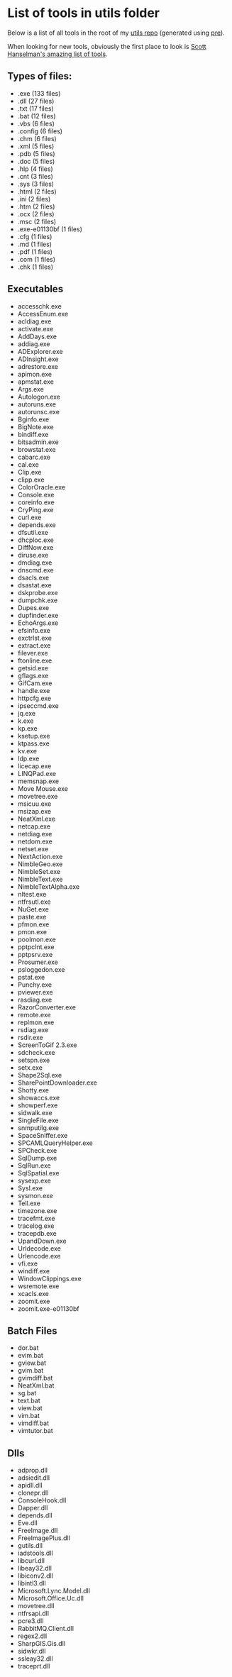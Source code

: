 ﻿
# List of tools in utils folder

Below is a list of all tools in the root of my [utils repo](utils_repo.md) (generated using [pre](https://github.com/secretGeek/pre)).

When looking for new tools, obviously the first place to look is [Scott Hanselman's amazing list of tools](http://hanselman.com/tools).


## Types of files:

 * .exe (133 files)
 * .dll (27 files)
 * .txt (17 files)
 * .bat (12 files)
 * .vbs (6 files)
 * .config (6 files)
 * .chm (6 files)
 * .xml (5 files)
 * .pdb (5 files)
 * .doc (5 files)
 * .hlp (4 files)
 * .cnt (3 files)
 * .sys (3 files)
 * .html (2 files)
 * .ini (2 files)
 * .htm (2 files)
 * .ocx (2 files)
 * .msc (2 files)
 * .exe-e01130bf (1 files)
 * .cfg (1 files)
 * .md (1 files)
 * .pdf (1 files)
 * .com (1 files)
 * .chk (1 files)

## Executables

 * accesschk.exe
 * AccessEnum.exe
 * acldiag.exe
 * activate.exe
 * AddDays.exe
 * addiag.exe
 * ADExplorer.exe
 * ADInsight.exe
 * adrestore.exe
 * apimon.exe
 * apmstat.exe
 * Args.exe
 * Autologon.exe
 * autoruns.exe
 * autorunsc.exe
 * Bginfo.exe
 * BigNote.exe
 * bindiff.exe
 * bitsadmin.exe
 * browstat.exe
 * cabarc.exe
 * cal.exe
 * Clip.exe
 * clipp.exe
 * ColorOracle.exe
 * Console.exe
 * coreinfo.exe
 * CryPing.exe
 * curl.exe
 * depends.exe
 * dfsutil.exe
 * dhcploc.exe
 * DiffNow.exe
 * diruse.exe
 * dmdiag.exe
 * dnscmd.exe
 * dsacls.exe
 * dsastat.exe
 * dskprobe.exe
 * dumpchk.exe
 * Dupes.exe
 * dupfinder.exe
 * EchoArgs.exe
 * efsinfo.exe
 * exctrlst.exe
 * extract.exe
 * filever.exe
 * ftonline.exe
 * getsid.exe
 * gflags.exe
 * GifCam.exe
 * handle.exe
 * httpcfg.exe
 * ipseccmd.exe
 * jq.exe
 * k.exe
 * kp.exe
 * ksetup.exe
 * ktpass.exe
 * kv.exe
 * ldp.exe
 * licecap.exe
 * LINQPad.exe
 * memsnap.exe
 * Move Mouse.exe
 * movetree.exe
 * msicuu.exe
 * msizap.exe
 * NeatXml.exe
 * netcap.exe
 * netdiag.exe
 * netdom.exe
 * netset.exe
 * NextAction.exe
 * NimbleGeo.exe
 * NimbleSet.exe
 * NimbleText.exe
 * NimbleTextAlpha.exe
 * nltest.exe
 * ntfrsutl.exe
 * NuGet.exe
 * paste.exe
 * pfmon.exe
 * pmon.exe
 * poolmon.exe
 * pptpclnt.exe
 * pptpsrv.exe
 * Prosumer.exe
 * psloggedon.exe
 * pstat.exe
 * Punchy.exe
 * pviewer.exe
 * rasdiag.exe
 * RazorConverter.exe
 * remote.exe
 * replmon.exe
 * rsdiag.exe
 * rsdir.exe
 * ScreenToGif 2.3.exe
 * sdcheck.exe
 * setspn.exe
 * setx.exe
 * Shape2Sql.exe
 * SharePointDownloader.exe
 * Shotty.exe
 * showaccs.exe
 * showperf.exe
 * sidwalk.exe
 * SingleFile.exe
 * snmputilg.exe
 * SpaceSniffer.exe
 * SPCAMLQueryHelper.exe
 * SPCheck.exe
 * SqlDump.exe
 * SqlRun.exe
 * SqlSpatial.exe
 * sysexp.exe
 * SysI.exe
 * sysmon.exe
 * Tell.exe
 * timezone.exe
 * tracefmt.exe
 * tracelog.exe
 * tracepdb.exe
 * UpandDown.exe
 * Urldecode.exe
 * Urlencode.exe
 * vfi.exe
 * windiff.exe
 * WindowClippings.exe
 * wsremote.exe
 * xcacls.exe
 * zoomit.exe
 * zoomit.exe-e01130bf

## Batch Files

 * dor.bat
 * evim.bat
 * gview.bat
 * gvim.bat
 * gvimdiff.bat
 * NeatXml.bat
 * sg.bat
 * text.bat
 * view.bat
 * vim.bat
 * vimdiff.bat
 * vimtutor.bat

## Dlls

 * adprop.dll
 * adsiedit.dll
 * apidll.dll
 * clonepr.dll
 * ConsoleHook.dll
 * Dapper.dll
 * depends.dll
 * Eve.dll
 * FreeImage.dll
 * FreeImagePlus.dll
 * gutils.dll
 * iadstools.dll
 * libcurl.dll
 * libeay32.dll
 * libiconv2.dll
 * libintl3.dll
 * Microsoft.Lync.Model.dll
 * Microsoft.Office.Uc.dll
 * movetree.dll
 * ntfrsapi.dll
 * pcre3.dll
 * RabbitMQ.Client.dll
 * regex2.dll
 * SharpGIS.Gis.dll
 * sidwkr.dll
 * ssleay32.dll
 * traceprt.dll
